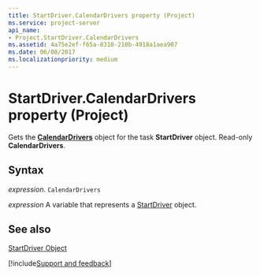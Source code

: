 ```yaml
---
title: StartDriver.CalendarDrivers property (Project)
ms.service: project-server
api_name:
- Project.StartDriver.CalendarDrivers
ms.assetid: 4a75e2ef-f65a-8310-210b-4918a1aea907
ms.date: 06/08/2017
ms.localizationpriority: medium
---
```



# StartDriver.CalendarDrivers property (Project)

Gets the **[CalendarDrivers](Project.calendardrivers.md)** object for the task **StartDriver** object. Read-only **CalendarDrivers**.


## Syntax

_expression_. `CalendarDrivers`

_expression_ A variable that represents a [StartDriver](./Project.StartDriver.md) object.


## See also


[StartDriver Object](Project.StartDriver.md)

[!include[Support and feedback](~/includes/feedback-boilerplate.md)]